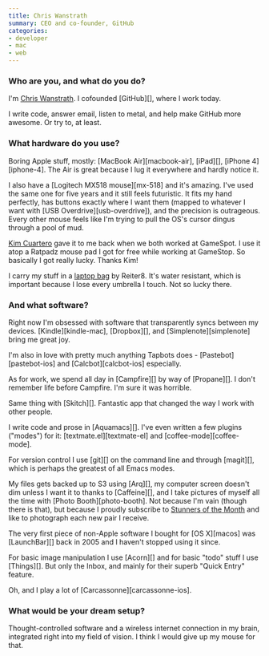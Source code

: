 ```yaml
---
title: Chris Wanstrath
summary: CEO and co-founder, GitHub
categories:
- developer
- mac
- web
---
```


### Who are you, and what do you do?

I'm [Chris Wanstrath](http://chriswanstrath.com/ "Chris' website."). I cofounded [GitHub][], where I work today.

I write code, answer email, listen to metal, and help make GitHub more awesome. Or try to, at least.

### What hardware do you use?

Boring Apple stuff, mostly: [MacBook Air][macbook-air], [iPad][], [iPhone 4][iphone-4]. The Air is great because I lug it everywhere and hardly notice it.

I also have a [Logitech MX518 mouse][mx-518] and it's amazing. I've used the same one for five years and it still feels futuristic. It fits my hand perfectly, has buttons exactly where I want them (mapped to whatever I want with [USB Overdrive][usb-overdrive]), and the precision is outrageous. Every other mouse feels like I'm trying to pull the OS's cursor dingus through a pool of mud.

[Kim Cuartero](http://twitter.com/kcuartero "Kim's Twitter account.") gave it to me back when we both worked at GameSpot. I use it atop a Ratpadz mouse pad I got for free while working at GameStop. So basically I got really lucky. Thanks Kim!

I carry my stuff in a [laptop bag](http://www.flickr.com/photos/ozmm/4170583206/ "A photo of Chris' bag.") by Reiter8. It's water resistant, which is important because I lose every umbrella I touch. Not so lucky there.

### And what software?

Right now I'm obsessed with software that transparently syncs between my devices. [Kindle][kindle-mac], [Dropbox][], and [Simplenote][simplenote] bring me great joy.

I'm also in love with pretty much anything Tapbots does - [Pastebot][pastebot-ios] and [Calcbot][calcbot-ios] especially.

As for work, we spend all day in [Campfire][] by way of [Propane][]. I don't remember life before Campfire. I'm sure it was horrible.

Same thing with [Skitch][]. Fantastic app that changed the way I work with other people.

I write code and prose in [Aquamacs][]. I've even written a few plugins ("modes") for it: [textmate.el][textmate-el] and [coffee-mode][coffee-mode].

For version control I use [git][] on the command line and through [magit][], which is perhaps the greatest of all Emacs modes.

My files gets backed up to S3 using [Arq][], my computer screen doesn't dim unless I want it to thanks to [Caffeine][], and I take pictures of myself all the time with [Photo Booth][photo-booth]. Not because I'm vain (though there is that), but because I proudly subscribe to [Stunners of the Month](http://stunnerofthemonth.com/ "A sunglasses club.") and like to photograph each new pair I receive.

The very first piece of non-Apple software I bought for [OS X][macos] was [LaunchBar][] back in 2005 and I haven't stopped using it since.

For basic image manipulation I use [Acorn][] and for basic "todo" stuff I use [Things][]. But only the Inbox, and mainly for their superb "Quick Entry" feature.

Oh, and I play a lot of [Carcassonne][carcassonne-ios].

### What would be your dream setup?

Thought-controlled software and a wireless internet connection in my brain, integrated right into my field of vision. I think I would give up my mouse for that.